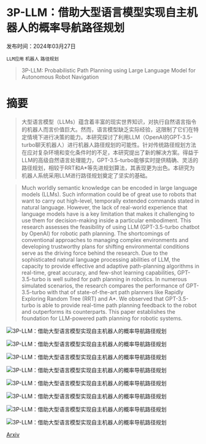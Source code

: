 # 3P-LLM：借助大型语言模型实现自主机器人的概率导航路径规划

发布时间：2024年03月27日

`LLM应用` `机器人` `路径规划`

> 3P-LLM: Probabilistic Path Planning using Large Language Model for Autonomous Robot Navigation

# 摘要

> 大型语言模型（LLMs）蕴含着丰富的现实世界知识，对执行自然语言指令的机器人而言价值巨大。然而，语言模型缺乏实际经验，这限制了它们在特定情境下进行决策的能力。本研究探讨了利用LLM（OpenAI的GPT-3.5-turbo聊天机器人）进行机器人路径规划的可能性。针对传统路径规划方法在应对复杂环境和变化条件时的不足，本研究提出了新的解决方案。得益于LLM的高级自然语言处理能力，GPT-3.5-turbo能够实时提供精确、灵活的路径规划，相较于RRT和A*等先进规划算法，其表现更为出色。本研究为机器人系统采用LLM进行路径规划奠定了坚实的基础。

> Much worldly semantic knowledge can be encoded in large language models (LLMs). Such information could be of great use to robots that want to carry out high-level, temporally extended commands stated in natural language. However, the lack of real-world experience that language models have is a key limitation that makes it challenging to use them for decision-making inside a particular embodiment. This research assesses the feasibility of using LLM (GPT-3.5-turbo chatbot by OpenAI) for robotic path planning. The shortcomings of conventional approaches to managing complex environments and developing trustworthy plans for shifting environmental conditions serve as the driving force behind the research. Due to the sophisticated natural language processing abilities of LLM, the capacity to provide effective and adaptive path-planning algorithms in real-time, great accuracy, and few-shot learning capabilities, GPT-3.5-turbo is well suited for path planning in robotics. In numerous simulated scenarios, the research compares the performance of GPT-3.5-turbo with that of state-of-the-art path planners like Rapidly Exploring Random Tree (RRT) and A*. We observed that GPT-3.5-turbo is able to provide real-time path planning feedback to the robot and outperforms its counterparts. This paper establishes the foundation for LLM-powered path planning for robotic systems.

![3P-LLM：借助大型语言模型实现自主机器人的概率导航路径规划](../../../paper_images/2403.18778/GPT3.png)

![3P-LLM：借助大型语言模型实现自主机器人的概率导航路径规划](../../../paper_images/2403.18778/gazebo_playgen.png)

![3P-LLM：借助大型语言模型实现自主机器人的概率导航路径规划](../../../paper_images/2403.18778/astar.png)

![3P-LLM：借助大型语言模型实现自主机器人的概率导航路径规划](../../../paper_images/2403.18778/rrt.png)

![3P-LLM：借助大型语言模型实现自主机器人的概率导航路径规划](../../../paper_images/2403.18778/gpt-3.5-turbo.png)

![3P-LLM：借助大型语言模型实现自主机器人的概率导航路径规划](../../../paper_images/2403.18778/x1.png)

![3P-LLM：借助大型语言模型实现自主机器人的概率导航路径规划](../../../paper_images/2403.18778/x2.png)

![3P-LLM：借助大型语言模型实现自主机器人的概率导航路径规划](../../../paper_images/2403.18778/x3.png)

[Arxiv](https://arxiv.org/abs/2403.18778)